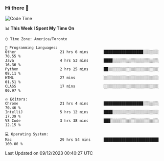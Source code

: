 ### Hi there 👋


<!--START_SECTION:waka-->
![Code Time](http://img.shields.io/badge/Code%20Time-1%2C472%20hrs%2019%20mins-blue)

📊 **This Week I Spent My Time On** 

```text
🕑︎ Time Zone: America/Toronto

💬 Programming Languages: 
Other                    21 hrs 6 mins       ██████████████████░░░░░░░   70.55 % 
Java                     4 hrs 53 mins       ████░░░░░░░░░░░░░░░░░░░░░   16.36 % 
Python                   2 hrs 25 mins       ██░░░░░░░░░░░░░░░░░░░░░░░   08.11 % 
HTML                     27 mins             ░░░░░░░░░░░░░░░░░░░░░░░░░   01.51 % 
CLASS                    17 mins             ░░░░░░░░░░░░░░░░░░░░░░░░░   00.97 % 

🔥 Editors: 
Chrome                   21 hrs 4 mins       ██████████████████░░░░░░░   70.46 % 
IntelliJ                 5 hrs 12 mins       ████░░░░░░░░░░░░░░░░░░░░░   17.39 % 
VS Code                  3 hrs 38 mins       ███░░░░░░░░░░░░░░░░░░░░░░   12.15 % 

💻 Operating System: 
Mac                      29 hrs 54 mins      █████████████████████████   100.00 % 
```


 Last Updated on 09/12/2023 00:40:27 UTC
<!--END_SECTION:waka-->

<!--
**SillyPasty/SillyPasty** is a ✨ _special_ ✨ repository because its `README.md` (this file) appears on your GitHub profile.

Here are some ideas to get you started:

- 🔭 I’m currently working on ...
- 🌱 I’m currently learning ...
- 👯 I’m looking to collaborate on ...
- 🤔 I’m looking for help with ...
- 💬 Ask me about ...
- 📫 How to reach me: ...
- 😄 Pronouns: ...
- ⚡ Fun fact: ...
-->


